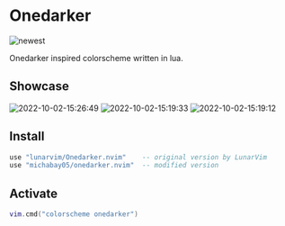 # Onedarker
![newest](https://user-images.githubusercontent.com/696094/194201370-dba2a888-463a-45e4-89b7-a20ba6da7bde.png)

Onedarker inspired colorscheme written in lua.

## Showcase

![2022-10-02-15:26:49](https://user-images.githubusercontent.com/696094/193473175-d08bfb9e-89bb-445f-8eb3-c51265595c7c.png)
![2022-10-02-15:19:33](https://user-images.githubusercontent.com/696094/193473176-818e443b-11e6-4025-a1a8-6cf182556ebd.png)
![2022-10-02-15:19:12](https://user-images.githubusercontent.com/696094/193473177-5c4635a7-20e1-4866-abd1-9166136895d5.png)

## Install

```lua
use "lunarvim/Onedarker.nvim"    -- original version by LunarVim
use "michabay05/onedarker.nvim"  -- modified version
```

## Activate

```lua
vim.cmd("colorscheme onedarker")
```

